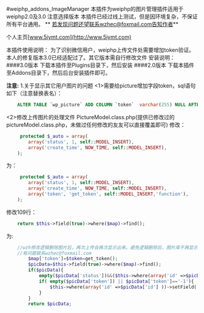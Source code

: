 #weiphp_addons_ImageManager
本插件为weiphp的图片管理插件适用于weiphp2.0及3.0 注意选择版本
本插件已经过线上测试，但是因环境复杂，不保证所有平台通用。
** 若发现问题还望联系wzhec@foxmail.com告知作者**

个人主页[www.5iymt.com](http://www.5iymt.com)

本插件使用说明：
为了识别微信用户，weiphp上传文件处需要增加token验证。
本人的修复版本3.0已经适配过了。其它版本需自行修改文件
安装说明：
####3.0版本
下载本插件至Plugins目录下，然后安装
####2.0版本
下载本插件至Addons目录下，然后后台安装插件即可。

**注意:**
1.关于显示其它用户图片的问题
	<1>需要给picture增加字段token，sql语句如下（注意替换表名）：
```sql
	ALTER TABLE `wp_picture` ADD COLUMN `token`  varchar(255) NULL AFTER `create_time`;
```
<2>修改上传图片的处理文件 PictureModel.class.php(提供已修改过的pictureModel.class.php，未做过任何修改的友友可以直接覆盖即可)
修改：
```php
	 protected $_auto = array(
        array('status', 1, self::MODEL_INSERT),
        array('create_time', NOW_TIME, self::MODEL_INSERT),
    );
```
为：
```php
	 protected $_auto = array(
        array('status', 1, self::MODEL_INSERT),
        array('create_time', NOW_TIME, self::MODEL_INSERT),
        array('token', 'get_token', self::MODEL_INSERT,'function'),
    );
```

修改109行：
```php
	return $this->field(true)->where($map)->find();
```
为:
```php
	//wzh修改逻辑删除图片后，再次上传会再次显示出来。避免逻辑删除后，图片库不再显示的bug。原来的图片再次上传，可不再占用空间，直接确认归属。
	//有问题联系wzhec@foxmail.com
        $map['token']=$token=get_token();
        $picData=$this->field(true)->where($map)->find();
        if($picData){
            empty($picData['status'])&&($this->where(array('id' =>$picData['id'] ))->setField('status',1));
            if( empty($picData['token']) || $picData['token']=='-1'){
                $this->where(array('id' =>$picData['id'] ))->setField('token',$token);
            }
        }
        return $picData;
```
